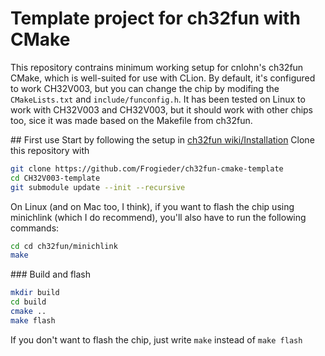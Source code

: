 # Template project for ch32fun with CMake

This repository contrains minimum working setup for cnlohn's ch32fun CMake, which is well-suited for use with CLion.
By default, it's configured to work CH32V003, but you can change the chip by modifing the `CMakeLists.txt` and `include/funconfig.h`.
It has been tested on Linux to work with CH32V003 and CH32V003, but it should work with other chips too, sice it was made based on the Makefile from ch32fun.

## First use
Start by following the setup in [ch32fun wiki/Installation](https://github.com/cnlohr/ch32fun/wiki/Installation)
Clone this repository with
```sh
git clone https://github.com/Frogieder/ch32fun-cmake-template
cd CH32V003-template
git submodule update --init --recursive
```

On Linux (and on Mac too, I think), if you want to flash the chip using minichlink (which I do recommend), you'll also have to run the following commands:
```sh
cd cd ch32fun/minichlink
make
```

### Build and flash
```sh
mkdir build
cd build
cmake ..
make flash
```
If you don't want to flash the chip, just write `make` instead of `make flash`
